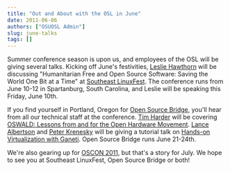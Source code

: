 ```yaml
---
title: "Out and About with the OSL in June"
date: 2011-06-06
authors: ["OSUOSL Admin"]
slug: june-talks
tags: []
---
```


Summer conference season is upon us, and employees of the OSL will be giving several talks. Kicking off June's
festivities, [Leslie Hawthorn](http://twitter.com/lhawthorn) will be discussing "Humanitarian Free and Open Source
Software: Saving the World One Bit at a Time" at [Southeast LinuxFest](http://southeastlinuxfest.org/). The conference
runs from June 10-12 in Spartanburg, South Carolina, and Leslie will be speaking this Friday, June 10th.

If you find yourself in Portland, Oregon for [Open Source Bridge](http://opensourcebridge.org/), you'll hear from all
our technical staff at the conference. [Tim Harder](http://opensourcebridge.org/users/534) will be covering
[OSWALD: Lessons from and for the Open Hardware Movement](http://opensourcebridge.org/sessions/629).
[Lance Albertson](http://twitter.com/ramereth) and [Peter Krenesky](http://twitter.com/kreneskyp) will be giving a
tutorial talk on [Hands-on Virtualization with Ganeti](http://opensourcebridge.org/sessions/522). Open Source Bridge
runs June 21-24th.

We're also gearing up for [OSCON 2011](http://www.oscon.com/oscon2011), but that's a story for July. We hope to see you
at Southeast LinuxFest, Open Source Bridge or both!

